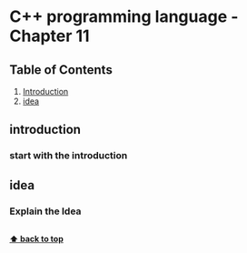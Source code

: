 # C++ programming language - Chapter 11

## Table of Contents

1. [Introduction](#introduction)
2. [idea](#idea)

## introduction

### start with the introduction
 
## **idea**

### Explain the Idea 

```c++

```

**[⬆ back to top](#table-of-contents)**

